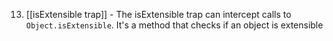 
13. [[isExtensible trap]] - The isExtensible trap can intercept calls to `Object.isExtensible`. It's a method that checks if an object is extensible